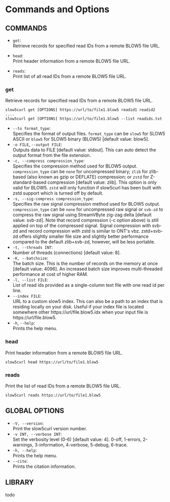 # Commands and Options

## COMMANDS

* `get`:<br/>
    Retrieve records for specified read IDs from a remote BLOW5 file URL.

* `head`:<br/>
    Print header information from a remote BLOW5 file URL.

* `reads`:<br/>
    Print list of all read IDs from a remote BLOW5 file URL.

### get

Retrieve records for specified read IDs from a remote BLOW5 file URL.

```
slow5curl get [OPTIONS] https://url/to/file1.blow5 readid1 readid2 ....
slow5curl get [OPTIONS] https://url/to/file1.blow5 --list readids.txt
```

*  `--to format_type`:<br/>
    Specifies the format of output files. `format_type` can be `slow5` for SLOW5 ASCII or `blow5` for SLOW5 binary (BLOW5) [default value: blow5].
*  `-o FILE`, `--output FILE`:<br/>
    Outputs data to FILE [default value: stdout]. This can auto detect the output format from the file extension.
*  `-c, --compress compression_type`:<br/>
    Specifies the compression method used for BLOW5 output. `compression_type` can be `none` for uncompressed binary; `zlib` for zlib-based (also known as gzip or DEFLATE) compression; or `zstd` for Z-standard-based compression [default value: zlib]. This option is only valid for BLOW5. `zstd` will only function if slow5curl has been built with zstd support which is turned off by default.
*  `-s, --sig-compress compression_type`:<br/>
    Specifies the raw signal compression method used for BLOW5 output. `compression_type` can be `none` for uncompressed raw signal or `svb-zd` to compress the raw signal using StreamVByte zig-zag delta [default value: svb-zd]. Note that record compression (-c option above) is still applied on top of the compressed signal. Signal compression with svb-zd and record compression with zstd is similar to ONT's vbz.  zstd+svb-zd offers slightly smaller file size and slightly better performance compared to the default zlib+svb-zd, however, will be less portable.
* `-t, --threads INT`:<br/>
    Number of threads (connections) [default value: 8].
* `-K, --batchsize`:<br/>
    The batch size. This is the number of records on the memory at once [default value: 4096]. An increased batch size improves multi-threaded performance at cost of higher RAM.
* `-l, --list FILE`:<br/>
    List of read ids provided as a single-column text file with one read id per line.
* `--index FILE`:<br/>
    URL to a custom slow5 index. This can also be a path to an index that is residing locally on your disk. Useful if your index file is located somewhere other https://url/file.blow5.idx when your input file is https://url/file.blow5.
*  `-h`, `--help`:<br/>
    Prints the help menu.

### head

Print header information from a remote BLOW5 file URL.

```
slow5curl head https://url/to/file1.blow5
```

### reads

Print the list of read IDs from a remote BLOW5 file URL.

```
slow5curl reads https://url/to/file1.blow5
```

## GLOBAL OPTIONS

*  `-V, --version`:<br/>
    Print the slow5curl version number.
*  `-v INT, --verbose INT`:<br/>
    Set the verbosity level (0-6) [default value: 4]. 0-off, 1-errors, 2-warnings, 3-information, 4-verbose, 5-debug, 6-trace.
*  `-h, --help`:<br/>
    Prints the help menu.
*  `--cite`:<br/>
    Prints the citation information.

## LIBRARY

todo
